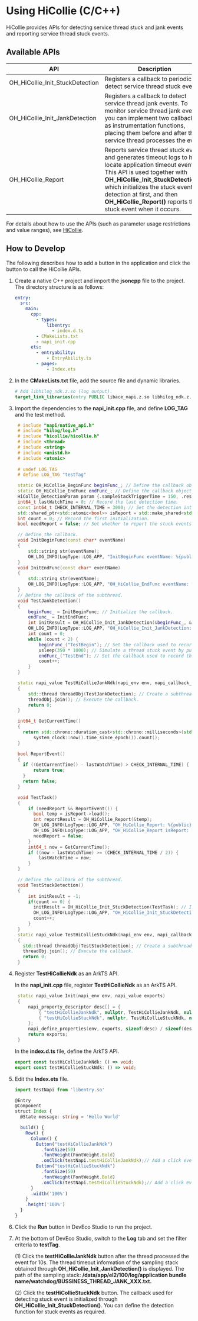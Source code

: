 # Using HiCollie (C/C++)

HiCollie provides APIs for detecting service thread stuck and jank events and reporting service thread stuck events.

## Available APIs
| API                         | Description                             |
| ------------------------------- | --------------------------------- |
| OH_HiCollie_Init_StuckDetection | Registers a callback to periodically detect service thread stuck events.           |
| OH_HiCollie_Init_JankDetection | Registers a callback to detect service thread jank events. To monitor service thread jank events, you can implement two callbacks as instrumentation functions, placing them before and after the service thread processes the event.                  |
| OH_HiCollie_Report | Reports service thread stuck events and generates timeout logs to help locate application timeout events. This API is used together with **OH_HiCollie_Init_StuckDetection()**, which initializes the stuck event detection at first, and then **OH_HiCollie_Report()** reports the stuck event when it occurs.   |


For details about how to use the APIs (such as parameter usage restrictions and value ranges), see [HiCollie](../reference/apis-performance-analysis-kit/_hi_hicollie.md).

## How to Develop
The following describes how to add a button in the application and click the button to call the HiCollie APIs.

1. Create a native C++ project and import the **jsoncpp** file to the project. The directory structure is as follows:

   ```yml
   entry:
     src:
       main:
         cpp:
           - types:
               libentry:
                 - index.d.ts
           - CMakeLists.txt
           - napi_init.cpp
         ets:
           - entryability:
               - EntryAbility.ts
           - pages:
               - Index.ets
   ```

2. In the **CMakeLists.txt** file, add the source file and dynamic libraries.

   ```cmake
   # Add libhilog_ndk.z.so (log output).
   target_link_libraries(entry PUBLIC libace_napi.z.so libhilog_ndk.z.so libohhicollie.so)
   ```

3. Import the dependencies to the **napi_init.cpp** file, and define **LOG_TAG** and the test method.

   ```c++
    # include "napi/native_api.h"
    # include "hilog/log.h"
    # include "hicollie/hicollie.h"
    # include <thread>
    # include <string>
    # include <unistd.h>
    # include <atomic>
    
    # undef LOG_TAG
    # define LOG_TAG "testTag"

    static OH_HiCollie_BeginFunc beginFunc_; // Define the callback object used before the processing event.
    static OH_HiCollie_EndFunc endFunc_; // Define the callback object used after the processing event.
    HiCollie_DetectionParam param {.sampleStackTriggerTime = 150, .reserved = 0}; // Define the struct.
    int64_t lastWatchTime = 0; // Record the last detection time.
    const int64_t CHECK_INTERNAL_TIME = 3000; // Set the detection interval.
    std::shared_ptr<std::atomic<bool>> isReport = std::make_shared<std::atomic<bool>>(false); // Set the flag for reporting stuck events.
    int count = 0; // Record the first initialization.
    bool needReport = false; // Set whether to report the stuck events.

    // Define the callback.
    void InitBeginFunc(const char* eventName)
    {
        std::string str(eventName);
        OH_LOG_INFO(LogType::LOG_APP, "InitBeginFunc eventName: %{public}s", str.c_str());
    }
    void InitEndFunc(const char* eventName)
    {
        std::string str(eventName);
        OH_LOG_INFO(LogType::LOG_APP, "OH_HiCollie_EndFunc eventName: %{public}s", str.c_str());
    }
    // Define the callback of the subthread.
    void TestJankDetection()
    {
        beginFunc_ = InitBeginFunc; // Initialize the callback.
        endFunc_ = InitEndFunc;
        int initResult = OH_HiCollie_Init_JankDetection(&beginFunc_, &endFunc_, param); // Initialize the function for detecting thread jank events.
        OH_LOG_INFO(LogType::LOG_APP, "OH_HiCollie_Init_JankDetection: %{public}d", initResult); // Display the success result 0.
        int count = 0;
        while (count < 2) {
            beginFunc_("TestBegin"); // Set the callback used to record the start time of the processing event.
            usleep(350 * 1000); // Simulate a thread stuck event by putting the thread to sleep for 350 ms.
            endFunc_("TestEnd"); // Set the callback used to record the end time of the processing event.
            count++;
        }
    }

    static napi_value TestHiCollieJankNdk(napi_env env, napi_callback_info info)
    {
        std::thread threadObj(TestJankDetection); // Create a subthread.
        threadObj.join(); // Execute the callback.
        return 0;
    }

    int64_t GetCurrentTime()
    {
      return std::chrono::duration_cast<std::chrono::milliseconds>(std::chrono::
          system_clock::now().time_since_epoch()).count();
    }

    bool ReportEvent()
    {
      if ((GetCurrentTime() - lastWatchTime) > CHECK_INTERNAL_TIME) {
          return true;
      }
      return false;
    }

    void TestTask()
    {
        if (needReport && ReportEvent()) {
          bool temp = isReport->load();
          int reportResult = OH_HiCollie_Report(&temp);
          OH_LOG_INFO(LogType::LOG_APP, "OH_HiCollie_Report: %{public}d", reportResult); // Return 0 if the function is initialized successfully.
          OH_LOG_INFO(LogType::LOG_APP, "OH_HiCollie_Report isReport: %{public}d", temp);
          needReport = false;
        }
        int64_t now = GetCurrentTime();
        if ((now - lastWatchTime) >= (CHECK_INTERNAL_TIME / 2)) {
            lastWatchTime = now;
        }
    }

    // Define the callback of the subthread.
    void TestStuckDetection()
    {
        int initResult = -1;
        if(count == 0) {
          initResult = OH_HiCollie_Init_StuckDetection(TestTask); // Initialize the function for detecting thread stuck events.
          OH_LOG_INFO(LogType::LOG_APP, "OH_HiCollie_Init_StuckDetection: %{public}d", initResult); // Display the success result 0.
          count++;
        }
    }
    static napi_value TestHiCollieStuckNdk(napi_env env, napi_callback_info info)
    {
      std::thread threadObj(TestStuckDetection); // Create a subthread.
      threadObj.join(); // Execute the callback.
      return 0;
    }
   ```

4. Register **TestHiCollieNdk** as an ArkTS API.

   In the **napi_init.cpp** file, register **TestHiCollieNdk** as an ArkTS API.

   ```c++
    static napi_value Init(napi_env env, napi_value exports)
    {
        napi_property_descriptor desc[] = {
            { "testHiCollieJankNdk", nullptr, TestHiCollieJankNdk, nullptr, nullptr, nullptr, napi_default, nullptr },
            { "testHiCollieStuckNdk", nullptr, TestHiCollieStuckNdk, nullptr, nullptr, nullptr, napi_default, nullptr }};
        };
        napi_define_properties(env, exports, sizeof(desc) / sizeof(desc[0]), desc);
        return exports;
    }
   ```

   In the **index.d.ts** file, define the ArkTS API.

   ```typescript
   export const testHiCollieJankNdk: () => void;
   export const testHiCollieStuckNdk: () => void;
   ```

5. Edit the **Index.ets** file.

   ```ts
   import testNapi from 'libentry.so'
   
   @Entry
   @Component
   struct Index {
     @State message: string = 'Hello World'
   
     build() {
       Row() {
         Column() {
           Button("testHiCollieJankNdk")
             .fontSize(50)
             .fontWeight(FontWeight.Bold)
             .onClick(testNapi.testHiCollieJankNdk);// Add a click event to trigger testHiCollieJankNdk().
           Button("testHiCollieStuckNdk")
             .fontSize(50)
             .fontWeight(FontWeight.Bold)
             .onClick(testNapi.testHiCollieStuckNdk);// Add a click event to trigger testHiCollieStuckNdk().
         }
         .width('100%')
       }
       .height('100%')
     }
   }
   ```

6. Click the **Run** button in DevEco Studio to run the project.

7. At the bottom of DevEco Studio, switch to the **Log** tab and set the filter criteria to **testTag**.

    (1) Click the **testHiCollieJankNdk** button after the thread processed the event for 10s.
    The thread timeout information of the sampling stack obtained through **OH_HiCollie_Init_JankDetection()** is displayed.
    The path of the sampling stack: **/data/app/el2/100/log/application bundle name/watchdog/BUSSINESS_THREAD_JANK_XXX.txt.**

    (2) Click the **testHiCollieStuckNdk** button.
    The callback used for detecting stuck event is initialized through **OH_HiCollie_Init_StuckDetection()**. You can define the detection function for stuck events as required.

<!--no_check-->